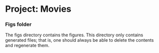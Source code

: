 # Project: Movies
### Figs folder

The figs directory contains the figures. This directory only contains generated files; that is, one should always be able to delete the contents and regenerate them.
